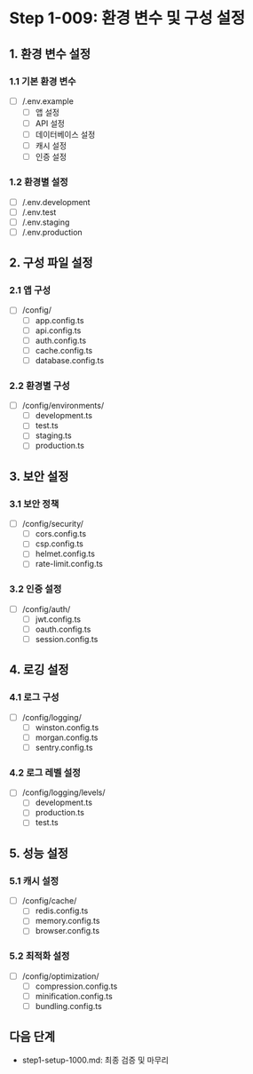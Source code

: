 # Step 1-009: 환경 변수 및 구성 설정

## 1. 환경 변수 설정
### 1.1 기본 환경 변수
- [ ] /.env.example
  - [ ] 앱 설정
  - [ ] API 설정
  - [ ] 데이터베이스 설정
  - [ ] 캐시 설정
  - [ ] 인증 설정

### 1.2 환경별 설정
- [ ] /.env.development
- [ ] /.env.test
- [ ] /.env.staging
- [ ] /.env.production

## 2. 구성 파일 설정
### 2.1 앱 구성
- [ ] /config/
  - [ ] app.config.ts
  - [ ] api.config.ts
  - [ ] auth.config.ts
  - [ ] cache.config.ts
  - [ ] database.config.ts

### 2.2 환경별 구성
- [ ] /config/environments/
  - [ ] development.ts
  - [ ] test.ts
  - [ ] staging.ts
  - [ ] production.ts

## 3. 보안 설정
### 3.1 보안 정책
- [ ] /config/security/
  - [ ] cors.config.ts
  - [ ] csp.config.ts
  - [ ] helmet.config.ts
  - [ ] rate-limit.config.ts

### 3.2 인증 설정
- [ ] /config/auth/
  - [ ] jwt.config.ts
  - [ ] oauth.config.ts
  - [ ] session.config.ts

## 4. 로깅 설정
### 4.1 로그 구성
- [ ] /config/logging/
  - [ ] winston.config.ts
  - [ ] morgan.config.ts
  - [ ] sentry.config.ts

### 4.2 로그 레벨 설정
- [ ] /config/logging/levels/
  - [ ] development.ts
  - [ ] production.ts
  - [ ] test.ts

## 5. 성능 설정
### 5.1 캐시 설정
- [ ] /config/cache/
  - [ ] redis.config.ts
  - [ ] memory.config.ts
  - [ ] browser.config.ts

### 5.2 최적화 설정
- [ ] /config/optimization/
  - [ ] compression.config.ts
  - [ ] minification.config.ts
  - [ ] bundling.config.ts

## 다음 단계
- step1-setup-1000.md: 최종 검증 및 마무리 